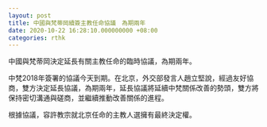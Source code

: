 ```yaml
---
layout: post
title: 中國與梵蒂岡續簽主教任命協議　為期兩年
date: 2020-10-22 16:28:10.000000000 +08:00
categories: rthk
---
```


中國與梵蒂岡決定延長有關主教任命的臨時協議，為期兩年。

中梵2018年簽署的協議今天到期。在北京，外交部發言人趙立堅說，經過友好協商，雙方決定延長協議，為期兩年，延長協議將延續中梵關係改善的勢頭，雙方將保持密切溝通與磋商，並繼續推動改善關係的進程。

根據協議，容許教宗就北京任命的主教人選擁有最終決定權。
